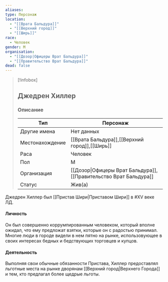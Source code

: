 ```yaml
---
aliases: 
type: Персонаж
location:
  - "[[Врата Бальдура]]"
  - "[[Верхний город]]"
  - "[[Ширь]]"
race:
  - Человек
gender: М
organisation:
  - "[[Дозор|Офицеры Врат Бальдура]]"
  - "[[Правительство Врат Бальдура]]"
dead: false
---
```


> [!infobox]
> 
> ## Джедрен Хиллер
> 
> ### Описание
> 
> | Тип | Персонаж |
> | --- | --- |
> | Другие имена| Нет данных |
> | Местонахождение | [[Врата Бальдура]],[[Верхний город]],[[Ширь]] |
> | Раса | Человек |
> | Пол | М |
> | Организация | [[Дозор\|Офицеры Врат Бальдура]],[[Правительство Врат Бальдура]] |
> | Статус | Жив(а) |

Джедрен Хиллер был [[Пристав Шири|Приставом Шири]] в #XV веке ЛД.

#### Личность
Он был совершенно коррумпированным человеком, который вполне ожидал, что ему предложат взятки, которые он с радостью принимал. Многие люди в городе видели в нем пятно на рынке, использовующее в своих интересах бедных и бедствующих торговцев и купцов.

#### Деятельность
Выполняя свои обычные обязанности Пристава, Хиллер предоставлял льготные места на рынке дворянам [[Верхний город|Верхнего Города]] и тем, кто предлагал более щедрые льготы.
